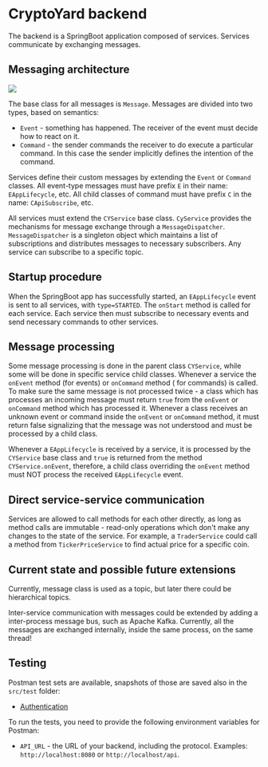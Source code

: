# CryptoYard backend

The backend is a SpringBoot application composed of services. Services communicate by exchanging
messages.

## Messaging architecture

![](C:\Sync\CryptoYard\backend\doc\messaging.png)

The base class for all messages is `Message`. Messages are divided into two types, based on
semantics:

* `Event` - something has happened. The receiver of the event must decide how to react on it.
* `Command` - the sender commands the receiver to do execute a particular command. In this case the
  sender implicitly defines the intention of the command.

Services define their custom messages by extending the `Event` or `Command` classes. All event-type
messages must have prefix `E` in their name: `EAppLifecycle`, etc. All child classes of command must
have prefix `C` in the name: `CApiSubscribe`, etc.

All services must extend the `CYService` base class. `CyService` provides the mechanisms for message
exchange through a `MessageDispatcher`. `MessageDispatcher` is a singleton object which maintains a
list of subscriptions and distributes messages to necessary subscribers. Any service can subscribe
to a specific topic.

## Startup procedure

When the SpringBoot app has successfully started, an `EAppLifecycle` event is sent to all services,
with `type=STARTED`. The `onStart` method is called for each service. Each service then must
subscribe to necessary events and send necessary commands to other services.

## Message processing

Some message processing is done in the parent class `CYService`, while some will be done in specific
service child classes. Whenever a service the `onEvent` method (for events) or `onCommand` method (
for commands) is called. To make sure the same message is not processed twice - a class which has
processes an incoming message must return `true` from the `onEvent` or `onCommand` method which has
processed it. Whenever a class receives an unknown event or command inside the `onEvent`
or `onCommand` method, it must return false signalizing that the message was not understood and must
be processed by a child class.

Whenever a `EAppLifecycle` is received by a service, it is processed by the `CYService` base class
and `true` is returned from the method `CYService.onEvent`, therefore, a child class overriding
the `onEvent` method must NOT process the received `EAppLifecycle` event.

## Direct service-service communication

Services are allowed to call methods for each other directly, as long as method calls are
immutable - read-only operations which don't make any changes to the state of the service. For
example, a `TraderService` could call a method from `TickerPriceService` to find actual price for a
specific coin.

## Current state and possible future extensions

Currently, message class is used as a topic, but later there could be hierarchical topics.

Inter-service communication with messages could be extended by adding a inter-process message bus,
such as Apache Kafka. Currently, all the messages are exchanged internally, inside the same process,
on the same thread!

## Testing

Postman test sets are available, snapshots of those are saved also in the `src/test` folder:

* [Authentication](https://www.postman.com/collections/30a9ad48d8f72939faaa)

To run the tests, you need to provide the following environment variables for Postman:

* `API_URL` - the URL of your backend, including the protocol. Examples: `http://localhost:8080`
  or `http://localhost/api`.